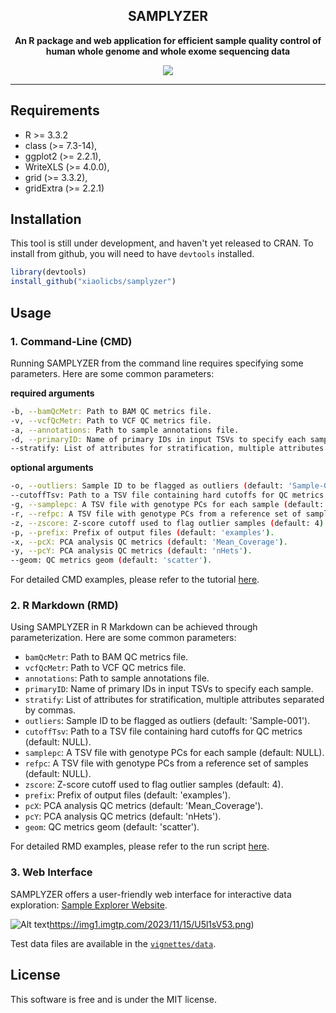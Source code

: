 <h2 align="center">
SAMPLYZER
</h2>
<p align ="center">
<strong>An R package and web application for efficient sample quality control of human whole genome and whole exome sequencing data</strong>
</p>


<p align ="center">
  <a title="R Version"> <img src='https://img.shields.io/badge/R-3.3.2-brightgreen'> </a>
</p>


---



## Requirements

* R >= 3.3.2
* class (>= 7.3-14),
* ggplot2 (>= 2.2.1),
* WriteXLS (>= 4.0.0),
* grid (>= 3.3.2),
* gridExtra (>= 2.2.1)

## Installation
This tool is still under development, and haven't yet released to CRAN. To install from github, you will need to have `devtools` installed.

```r
library(devtools)
install_github("xiaolicbs/samplyzer")
```

## Usage

### 1. Command-Line (CMD)

Running SAMPLYZER from the command line requires specifying some parameters. Here are some common parameters:

**required arguments**

```sh
-b, --bamQcMetr: Path to BAM QC metrics file.
-v, --vcfQcMetr: Path to VCF QC metrics file.
-a, --annotations: Path to sample annotations file.
-d, --primaryID: Name of primary IDs in input TSVs to specify each sample.
--stratify: List of attributes for stratification, multiple attributes separated by commas.
```

**optional arguments**

```sh
-o, --outliers: Sample ID to be flagged as outliers (default: 'Sample-001').
--cutoffTsv: Path to a TSV file containing hard cutoffs for QC metrics (default: NULL).
-g, --samplepc: A TSV file with genotype PCs for each sample (default: NULL).
-r, --refpc: A TSV file with genotype PCs from a reference set of samples (default: NULL).
-z, --zscore: Z-score cutoff used to flag outlier samples (default: 4).
-p, --prefix: Prefix of output files (default: 'examples').
-x, --pcX: PCA analysis QC metrics (default: 'Mean_Coverage').
-y, --pcY: PCA analysis QC metrics (default: 'nHets').
--geom: QC metrics geom (default: 'scatter').
```

For detailed CMD examples, please refer to the tutorial [here](vignettes/run.sh).

### 2. R Markdown (RMD)

Using SAMPLYZER in R Markdown can be achieved through parameterization. Here are some common parameters:

- `bamQcMetr`: Path to BAM QC metrics file.
- `vcfQcMetr`: Path to VCF QC metrics file.
- `annotations`: Path to sample annotations file.
- `primaryID`: Name of primary IDs in input TSVs to specify each sample.
- `stratify`: List of attributes for stratification, multiple attributes separated by commas.
- `outliers`: Sample ID to be flagged as outliers (default: 'Sample-001').
- `cutoffTsv`: Path to a TSV file containing hard cutoffs for QC metrics (default: NULL).
- `samplepc`: A TSV file with genotype PCs for each sample (default: NULL).
- `refpc`: A TSV file with genotype PCs from a reference set of samples (default: NULL).
- `zscore`: Z-score cutoff used to flag outlier samples (default: 4).
- `prefix`: Prefix of output files (default: 'examples').
- `pcX`: PCA analysis QC metrics (default: 'Mean_Coverage').
- `pcY`: PCA analysis QC metrics (default: 'nHets').
- `geom`: QC metrics geom (default: 'scatter').

For detailed RMD examples, please refer to the run script [here](vignettes/tutorial.Rmd).

### 3. Web Interface

SAMPLYZER offers a user-friendly web interface for interactive data exploration: [Sample Explorer Website](https://xlab.shinyapps.io/qcexplorer/).

![Alt text](https://img1.imgtp.com/2023/11/15/U5l1sV53.png)https://img1.imgtp.com/2023/11/15/U5l1sV53.png)

Test data files are available in the [`vignettes/data`](vignettes/run.sh).

## License

This software is free and is under the MIT license.
